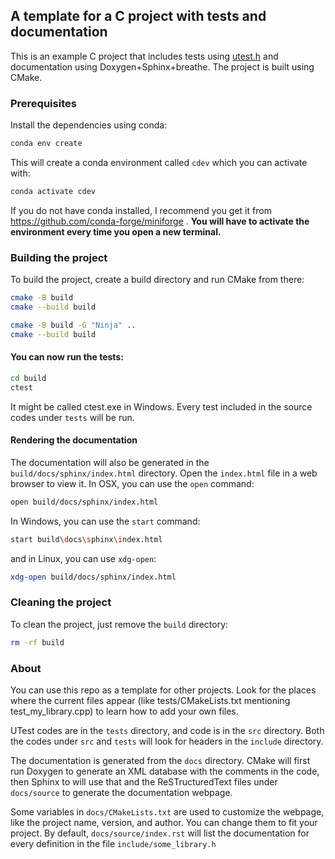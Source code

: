 ## A template for a C project with tests and documentation

This is an example C project that includes tests using [utest.h](https://github.com/sheredom/utest.h) and documentation using Doxygen+Sphinx+breathe. The project is built using CMake.

### Prerequisites

Install the dependencies using conda:

```bash
conda env create
```
This will create a conda environment called `cdev` which you can activate with:

```bash
conda activate cdev
```
If you do not have conda installed, I recommend you get it from https://github.com/conda-forge/miniforge .
**You will have to activate the environment every time you open a new terminal.**

### Building the project

To build the project, create a build directory and run CMake from there:

```bash
cmake -B build
cmake --build build
```
```bash
cmake -B build -G "Ninja" ..
cmake --build build
```
#### You can now run the tests:

```bash
cd build
ctest
```
It might be called ctest.exe in Windows.
Every test included in the source codes under `tests` will be run.

#### Rendering the documentation

The documentation will also be generated in the `build/docs/sphinx/index.html` directory. Open the `index.html` file in a web browser to view it. In OSX, you can use the `open` command:
```bash
open build/docs/sphinx/index.html
```
In Windows, you can use the `start` command:
```bash
start build\docs\sphinx\index.html
```
and in Linux, you can use `xdg-open`:
```bash
xdg-open build/docs/sphinx/index.html
```


### Cleaning the project

To clean the project, just remove the `build` directory:

```bash
rm -rf build
```

### About

You can use this repo as a template for other projects. Look for the places where the current files appear (like tests/CMakeLists.txt mentioning test_my_library.cpp) to learn how to add your own files.

UTest codes are in the `tests` directory, and code is in the `src` directory. Both the codes under `src` and `tests` will look for headers in the `include` directory.

The documentation is generated from the `docs` directory. CMake will first run Doxygen to generate an XML database with the comments in the code, then Sphinx to will use that and the ReSTructuredText files under `docs/source` to generate the documentation webpage.

Some variables in `docs/CMakeLists.txt` are used to customize the webpage, like the project name, version, and author. You can change them to fit your project. By default, `docs/source/index.rst` will list the documentation for every definition in the file `include/some_library.h`

